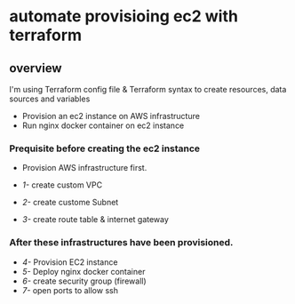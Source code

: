 # automate provisioing ec2 with terraform 

## overview
I'm using Terraform config file & Terraform syntax to create resources, data sources and variables

* Provision an ec2 instance on AWS infrastructure
* Run nginx docker container on ec2 instance

### Prequisite before creating the ec2 instance

* Provision AWS infrastructure first. 

* *1-* create custom VPC
* *2-* create custome Subnet
* *3-* create route table & internet gateway

### After these infrastructures have been provisioned. 

* *4-* Provision EC2 instance
* *5-* Deploy nginx docker container
* *6-* create security group (firewall)
* *7-* open ports to allow ssh 